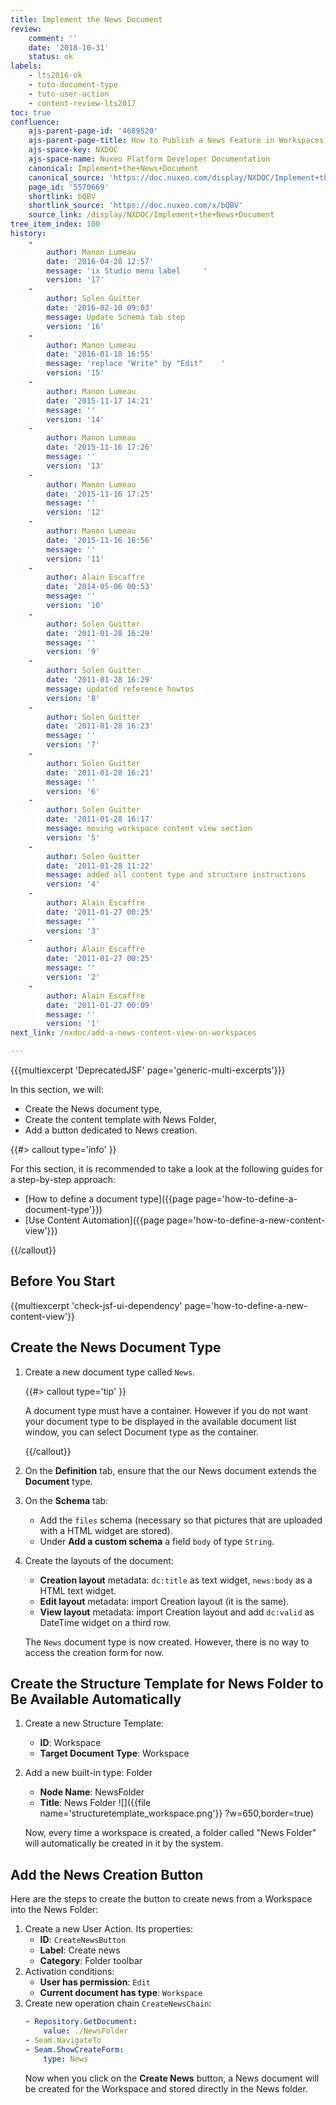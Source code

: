 ```yaml
---
title: Implement the News Document
review:
    comment: ''
    date: '2018-10-31'
    status: ok
labels:
    - lts2016-ok
    - tuto-document-type
    - tuto-user-action
    - content-review-lts2017
toc: true
confluence:
    ajs-parent-page-id: '4689520'
    ajs-parent-page-title: How to Publish a News Feature in Workspaces
    ajs-space-key: NXDOC
    ajs-space-name: Nuxeo Platform Developer Documentation
    canonical: Implement+the+News+Document
    canonical_source: 'https://doc.nuxeo.com/display/NXDOC/Implement+the+News+Document'
    page_id: '5570669'
    shortlink: bQBV
    shortlink_source: 'https://doc.nuxeo.com/x/bQBV'
    source_link: /display/NXDOC/Implement+the+News+Document
tree_item_index: 100
history:
    -
        author: Manon Lumeau
        date: '2016-04-28 12:57'
        message: 'ix Studio menu label     '
        version: '17'
    -
        author: Solen Guitter
        date: '2016-02-10 09:03'
        message: Update Schema tab step
        version: '16'
    -
        author: Manon Lumeau
        date: '2016-01-18 16:55'
        message: 'replace "Write" by "Edit"    '
        version: '15'
    -
        author: Manon Lumeau
        date: '2015-11-17 14:21'
        message: ''
        version: '14'
    -
        author: Manon Lumeau
        date: '2015-11-16 17:26'
        message: ''
        version: '13'
    -
        author: Manon Lumeau
        date: '2015-11-16 17:25'
        message: ''
        version: '12'
    -
        author: Manon Lumeau
        date: '2015-11-16 16:56'
        message: ''
        version: '11'
    -
        author: Alain Escaffre
        date: '2014-05-06 00:53'
        message: ''
        version: '10'
    -
        author: Solen Guitter
        date: '2011-01-28 16:29'
        message: ''
        version: '9'
    -
        author: Solen Guitter
        date: '2011-01-28 16:29'
        message: updated reference howtos
        version: '8'
    -
        author: Solen Guitter
        date: '2011-01-28 16:23'
        message: ''
        version: '7'
    -
        author: Solen Guitter
        date: '2011-01-28 16:21'
        message: ''
        version: '6'
    -
        author: Solen Guitter
        date: '2011-01-28 16:17'
        message: moving workspace content view section
        version: '5'
    -
        author: Solen Guitter
        date: '2011-01-28 11:22'
        message: added all content type and structure instructions
        version: '4'
    -
        author: Alain Escaffre
        date: '2011-01-27 00:25'
        message: ''
        version: '3'
    -
        author: Alain Escaffre
        date: '2011-01-27 00:25'
        message: ''
        version: '2'
    -
        author: Alain Escaffre
        date: '2011-01-27 00:09'
        message: ''
        version: '1'
next_link: /nxdoc/add-a-news-content-view-on-workspaces

---
```

{{{multiexcerpt 'DeprecatedJSF' page='generic-multi-excerpts'}}}

In this section, we will:

- Create the News document type,
- Create the content template with News Folder,
- Add a button dedicated to News creation.

{{#> callout type='info' }}

For this section, it is recommended to take a look at the following guides for a step-by-step approach:

- [How to define a document type]({{page page='how-to-define-a-document-type'}})
- [Use Content Automation]({{page page='how-to-define-a-new-content-view'}})

{{/callout}}

## Before You Start

{{multiexcerpt 'check-jsf-ui-dependency' page='how-to-define-a-new-content-view'}}

## Create the News Document Type

1.  Create a new document type called `News`.

    {{#> callout type='tip' }}

    A document type must have a container. However if you do not want your document type to be displayed in the available document list window, you can select Document type as the container.

    {{/callout}}
2.  On the **Definition** tab, ensure that the our News document extends the **Document** type.    
3.  On the **Schema** tab:
    - Add the `files` schema (necessary so that pictures that are uploaded with a HTML widget are stored).
    - Under **Add a custom schema** a field `body` of type `String`.
4.  Create the layouts of the document:
    - **Creation layout** metadata: `dc:title` as text widget, `news:body` as a HTML text widget.
    - **Edit layout** metadata: import Creation layout (it is the same).
    - **View layout** metadata: import Creation layout and add `dc:valid` as DateTime widget on a third row.

    The `News` document type is now created. However, there is no way to access the creation form for now.

## Create the Structure Template for News Folder to Be Available Automatically

1.  Create a new Structure Template:
    - **ID**: Workspace
    - **Target Document Type**: Workspace
2.  Add a new built-in type: Folder
    - **Node Name**: NewsFolder
    - **Title**: News Folder
    ![]({{file name='structuretemplate_workspace.png'}} ?w=650,border=true)

    Now, every time a workspace is created, a folder called "News Folder" will automatically be created in it by the system.

## Add the News Creation Button

Here are the steps to create the button to create news from a Workspace into the News Folder:

1.  Create a new User Action. Its properties:
    - **ID**: `CreateNewsButton`
    - **Label**: Create news
    - **Category**: Folder toolbar
2.  Activation conditions:
    - **User has permission**: `Edit`
    - **Current document has type**: `Workspace`
3.  Create new operation chain `CreateNewsChain`:
    ```yaml
    - Repository.GetDocument:
        value: ./NewsFolder
    - Seam.NavigateTo
    - Seam.ShowCreateForm:
        type: News
    ```
    Now when you click on the **Create News** button, a News document will be created for the Workspace and stored directly in the News folder.
